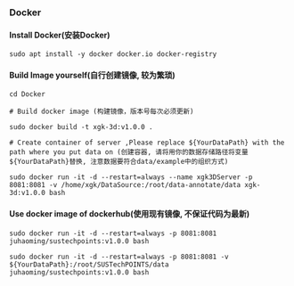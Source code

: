 ### Docker

#### Install Docker(安装Docker)

```
sudo apt install -y docker docker.io docker-registry
```

#### Build Image yourself(自行创建镜像, 较为繁琐)
```
cd Docker

# Build docker image (构建镜像，版本号每次必须更新)

sudo docker build -t xgk-3d:v1.0.0 .

# Create container of server ,Please replace ${YourDataPath} with the path where you put data on (创建容器, 请将用你的数据存储路径将变量${YourDataPath}替换, 注意数据要符合data/example中的组织方式)

sudo docker run -it -d --restart=always --name xgk3DServer -p 8081:8081 -v /home/xgk/DataSource:/root/data-annotate/data xgk-3d:v1.0.0 bash

```

#### Use docker image of dockerhub(使用现有镜像, 不保证代码为最新)

```
sudo docker run -it -d --restart=always -p 8081:8081 juhaoming/sustechpoints:v1.0.0 bash

sudo docker run -it -d --restart=always -p 8081:8081 -v ${YourDataPath}:/root/SUSTechPOINTS/data juhaoming/sustechpoints:v1.0.0 bash

```
